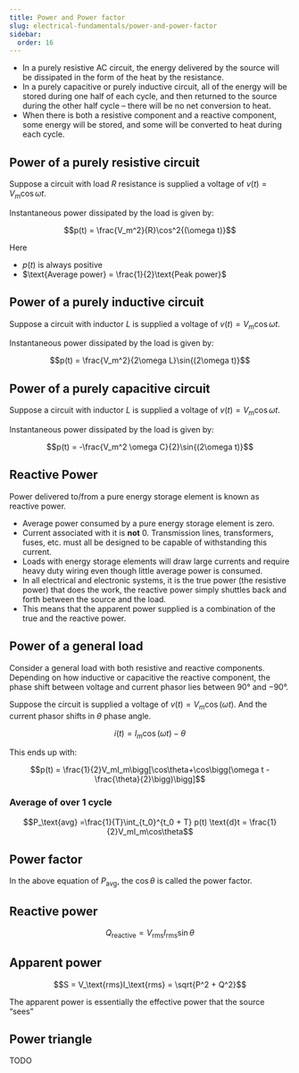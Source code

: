 ```yaml
---
title: Power and Power factor
slug: electrical-fundamentals/power-and-power-factor
sidebar:
  order: 16
---
```


- In a purely resistive AC circuit, the energy delivered by the source will be
  dissipated in the form of the heat by the resistance.
- In a purely capacitive or purely inductive circuit, all of the energy will be
  stored during one half of each cycle, and then returned to the source during
  the other half cycle – there will be no net conversion to heat.
- When there is both a resistive component and a reactive component, some energy
  will be stored, and some will be converted to heat during each cycle.

## Power of a purely resistive circuit

Suppose a circuit with load $R$ resistance is supplied a voltage of
$v(t)=V_m\cos{\omega t}$.

Instantaneous power dissipated by the load is given by:

```math
p(t) = \frac{V_m^2}{R}\cos^2{(\omega t)}
```

Here

- $p(t)$ is always positive
- $\text{Average power} = \frac{1}{2}\text{Peak power}$

## Power of a purely inductive circuit

Suppose a circuit with inductor $L$ is supplied a voltage of
$v(t)=V_m\cos{\omega t}$.

Instantaneous power dissipated by the load is given by:

```math
p(t) = \frac{V_m^2}{2\omega L}\sin{(2\omega t)}
```

## Power of a purely capacitive circuit

Suppose a circuit with inductor $L$ is supplied a voltage of
$v(t)=V_m\cos{\omega t}$.

Instantaneous power dissipated by the load is given by:

```math
p(t) = -\frac{V_m^2 \omega C}{2}\sin{(2\omega t)}
```

## Reactive Power

Power delivered to/from a pure energy storage element is known as reactive
power.

- Average power consumed by a pure energy storage element is zero.
- Current associated with it is **not** $0$. Transmission lines, transformers,
  fuses, etc. must all be designed to be capable of withstanding this current.
- Loads with energy storage elements will draw large currents and require heavy
  duty wiring even though little average power is consumed.
- In all electrical and electronic systems, it is the true power (the resistive
  power) that does the work, the reactive power simply shuttles back and forth
  between the source and the load.
- This means that the apparent power supplied is a combination of the true and
  the reactive power.

## Power of a general load

Consider a general load with both resistive and reactive components. Depending
on how inductive or capacitive the reactive component, the phase shift between
voltage and current phasor lies between $90°$ and $−90°$.

Suppose the circuit is supplied a voltage of $v(t) = V_m\cos{(\omega t)}$. And
the current phasor shifts in $\theta$ phase angle.

```math
i(t) = I_m\cos{(\omega t) - \theta}
```

This ends up with:

```math
p(t) = \frac{1}{2}V_mI_m\bigg[\cos\theta+\cos\bigg(\omega t - \frac{\theta}{2}\bigg)\bigg]
```

### Average of over 1 cycle

```math
P_\text{avg} =\frac{1}{T}\int_{t_0}^{t_0 + T} p(t) \text{d}t = \frac{1}{2}V_mI_m\cos\theta
```

## Power factor

In the above equation of $P_\text{avg}$, the $\cos\theta$ is called the power
factor.

## Reactive power

```math
Q_\text{reactive} = V_\text{rms}I_\text{rms}\sin\theta
```

## Apparent power

```math
S = V_\text{rms}I_\text{rms} = \sqrt{P^2 + Q^2}
```

The apparent power is essentially the effective power that the source “sees”

## Power triangle

TODO
